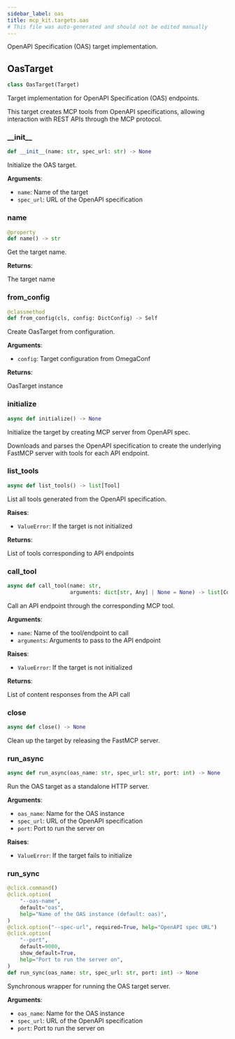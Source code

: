 ```yaml
---
sidebar_label: oas
title: mcp_kit.targets.oas
# This file was auto-generated and should not be edited manually
---
```


OpenAPI Specification (OAS) target implementation.

## OasTarget

```python
class OasTarget(Target)
```

Target implementation for OpenAPI Specification (OAS) endpoints.

This target creates MCP tools from OpenAPI specifications, allowing
interaction with REST APIs through the MCP protocol.

### \_\_init\_\_

```python
def __init__(name: str, spec_url: str) -> None
```

Initialize the OAS target.

**Arguments**:

- `name`: Name of the target
- `spec_url`: URL of the OpenAPI specification

### name

```python
@property
def name() -> str
```

Get the target name.

**Returns**:

The target name

### from\_config

```python
@classmethod
def from_config(cls, config: DictConfig) -> Self
```

Create OasTarget from configuration.

**Arguments**:

- `config`: Target configuration from OmegaConf

**Returns**:

OasTarget instance

### initialize

```python
async def initialize() -> None
```

Initialize the target by creating MCP server from OpenAPI spec.

Downloads and parses the OpenAPI specification to create the underlying
FastMCP server with tools for each API endpoint.

### list\_tools

```python
async def list_tools() -> list[Tool]
```

List all tools generated from the OpenAPI specification.

**Raises**:

- `ValueError`: If the target is not initialized

**Returns**:

List of tools corresponding to API endpoints

### call\_tool

```python
async def call_tool(name: str,
                    arguments: dict[str, Any] | None = None) -> list[Content]
```

Call an API endpoint through the corresponding MCP tool.

**Arguments**:

- `name`: Name of the tool/endpoint to call
- `arguments`: Arguments to pass to the API endpoint

**Raises**:

- `ValueError`: If the target is not initialized

**Returns**:

List of content responses from the API call

### close

```python
async def close() -> None
```

Clean up the target by releasing the FastMCP server.

### run\_async

```python
async def run_async(oas_name: str, spec_url: str, port: int) -> None
```

Run the OAS target as a standalone HTTP server.

**Arguments**:

- `oas_name`: Name for the OAS instance
- `spec_url`: URL of the OpenAPI specification
- `port`: Port to run the server on

**Raises**:

- `ValueError`: If the target fails to initialize

### run\_sync

```python
@click.command()
@click.option(
    "--oas-name",
    default="oas",
    help="Name of the OAS instance (default: oas)",
)
@click.option("--spec-url", required=True, help="OpenAPI spec URL")
@click.option(
    "--port",
    default=9000,
    show_default=True,
    help="Port to run the server on",
)
def run_sync(oas_name: str, spec_url: str, port: int) -> None
```

Synchronous wrapper for running the OAS target server.

**Arguments**:

- `oas_name`: Name for the OAS instance
- `spec_url`: URL of the OpenAPI specification
- `port`: Port to run the server on

